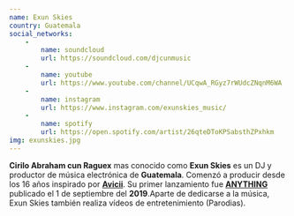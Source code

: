 ```yaml
---
name: Exun Skies
country: Guatemala
social_networks: 
    -
        name: soundcloud
        url: https://soundcloud.com/djcunmusic
    -
        name: youtube
        url: https://www.youtube.com/channel/UCqwA_RGyz7rWUdcZNqnM6WA
    -
        name: instagram
        url: https://www.instagram.com/exunskies_music/
    -
        name: spotify
        url: https://open.spotify.com/artist/26qteDToKPSabsthZPxhkm
img: exunskies.jpg
---
```

**Cirilo Abraham cun Raguex** mas conocido como **Exun Skies** es un DJ y productor de música electrónica de **Guatemala**. Comenzó a producir desde los 16 años inspirado por <a href='https://es.wikipedia.org/wiki/Avicii' target='_blank'>**Avicii**</a>. Su primer lanzamiento fue <a href='https://youtu.be/ph5Y6nW95F8' target='_blank'>**ANYTHING**</a> publicado el 1 de septiembre del **2019**.Aparte de dedicarse a la música, Exun Skies también realiza vídeos de entretenimiento (Parodias).